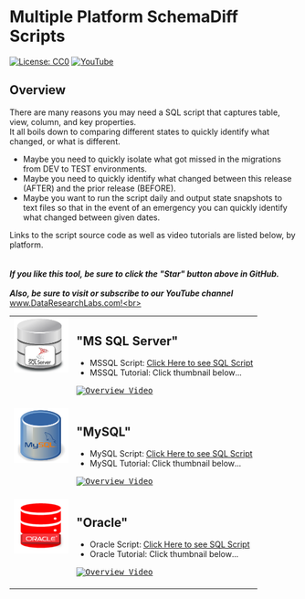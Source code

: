 # Multiple Platform SchemaDiff Scripts
[![License: CC0](https://img.shields.io/badge/License-CC0-red)](LICENSE "Creative Commons Zero License by DataResearchLabs (effectively = Public Domain")
[![YouTube](https://img.shields.io/badge/YouTube-DataResearchLabs-brightgreen)](http://www.DataResearchLabs.com)

## Overview
There are many reasons you may need a SQL script that captures table, view, column, and key properties.  
It all boils down to comparing different states to quickly identify what changed, or what is different.


* Maybe you need to quickly isolate what got missed in the migrations from DEV to TEST environments.  
* Maybe you need to quickly identify what changed between this release (AFTER) and the prior release (BEFORE).  
* Maybe you want to run the script daily and output state snapshots to text files so that in the event of an emergency you can quickly identify what changed between given dates.


Links to the script source code as well as video tutorials are listed below, by platform.
<br>
<br>
<br>
***If you like this tool, be sure to click the "Star" button above in GitHub.*** <br>
<br>
***Also, be sure to visit or subscribe to our YouTube channel*** www.DataResearchLabs.com!<br>
<br>


<table>

<tr>
  <td valign="top">
    <img src="https://github.com/DataResearchLabs/sql_scripts/blob/main/mssql/img/mssql_icon.png" width="96px">
  </td>
  <td>


## "MS SQL Server"
* MSSQL Script: [Click Here to see SQL Script](https://raw.githubusercontent.com/DataResearchLabs/sql_scripts/main/mssql/schemadiff/simple_schema_dump.sql)<br>
* MSSQL Tutorial: Click thumbnail below...<br>
<kbd>
<a href="http://www.youtube.com/watch?feature=player_embedded&v=Vxf3SM38Ar0" target="_blank">
<img src="http://img.youtube.com/vi/Vxf3SM38Ar0/0.jpg" alt="Overview Video" width="200" />
</a>
</kbd>
    <br>
    <br>
  </td>
</tr>



<tr>
  <td valign="top">
    <img src="https://github.com/DataResearchLabs/sql_scripts/blob/main/mysql/img/mysql_icon.png" width="96px">
  </td>
  <td>


## "MySQL"
* MySQL Script: [Click Here to see SQL Script](https://raw.githubusercontent.com/DataResearchLabs/sql_scripts/main/mysql/schemadiff/simple_schema_dump.sql)<br>
* MySQL Tutorial: Click thumbnail below...<br>
<kbd>
<a href="http://www.youtube.com/watch?feature=player_embedded&v=LwfagEfficU" target="_blank">
<img src="http://img.youtube.com/vi/LwfagEfficU/0.jpg" alt="Overview Video" width="200" />
</a>
</kbd>
    <br>
    <br>
  </td>
</tr>



<tr>
  <td valign="top">
    <img src="https://github.com/DataResearchLabs/sql_scripts/blob/main/oracle/img/oracle_iconX.png" width="96px">
  </td>
  <td>
    
    
## "Oracle"
* Oracle Script: [Click Here to see SQL Script](https://raw.githubusercontent.com/DataResearchLabs/sql_scripts/main/oracle/schemadiff/simple_schema_dump.sql)<br>
* Oracle Tutorial: Click thumbnail below...<br>
<kbd>
<a href="http://www.youtube.com/watch?feature=player_embedded&v=kzemPW1156s" target="_blank">
<img src="http://img.youtube.com/vi/kzemPW1156s/0.jpg" alt="Overview Video" width="200" />
</a>
</kbd>
    <br>
    <br>
  </td>
</tr>


</table>


